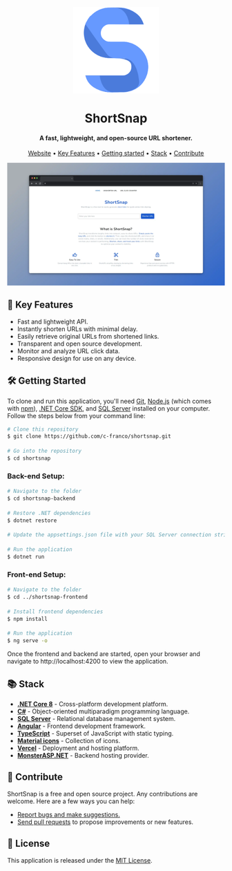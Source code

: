 <h1 align="center">
  <br>
  <a href="https://shortsnap.vercel.app/"><img src="shortsnap-frontend/src/shortsnap-logo.png" alt="ShortSnap" width="200"></a>
  <br>
  <br>
  ShortSnap
  <br>
</h1>

<h4 align="center">A fast, lightweight, and open-source URL shortener.</h4>

<p align="center">
  <a href="https://shortsnap.vercel.app/">Website</a> •
  <a href="https://github.com/c-franco/shortsnap?tab=readme-ov-file#-key-features">Key Features</a> •
  <a href="https://github.com/c-franco/shortsnap?tab=readme-ov-file#%EF%B8%8F-getting-started">Getting started</a> •
  <a href="https://github.com/c-franco/shortsnap?tab=readme-ov-file#-stack">Stack</a> •
  <a href="https://github.com/c-franco/shortsnap?tab=readme-ov-file#-contribute">Contribute</a>
</p>

<img src="shortsnap-frontend/src/shortsnap.webp" alt="ShortSnap">

## 🚀 Key Features

- Fast and lightweight API.
- Instantly shorten URLs with minimal delay.
- Easily retrieve original URLs from shortened links.
- Transparent and open source development.
- Monitor and analyze URL click data.
- Responsive design for use on any device.

## 🛠️ Getting Started

To clone and run this application, you'll need [Git](https://git-scm.com), [Node.js](https://nodejs.org/en/download/) (which comes with [npm](http://npmjs.com)), [.NET Core SDK](https://dotnet.microsoft.com/download), and [SQL Server](https://www.microsoft.com/en-us/sql-server/sql-server-downloads) installed on your computer. Follow the steps below from your command line:

```bash
# Clone this repository
$ git clone https://github.com/c-franco/shortsnap.git

# Go into the repository
$ cd shortsnap
```

### Back-end Setup:

```bash
# Navigate to the folder
$ cd shortsnap-backend

# Restore .NET dependencies
$ dotnet restore

# Update the appsettings.json file with your SQL Server connection string

# Run the application
$ dotnet run
```

### Front-end Setup:

```bash
# Navigate to the folder
$ cd ../shortsnap-frontend

# Install frontend dependencies
$ npm install

# Run the application
$ ng serve -o
```

Once the frontend and backend are started, open your browser and navigate to http://localhost:4200 to view the application.

## 📚 Stack

- [**.NET Core 8**](https://dotnet.microsoft.com/download/dotnet/8.0) - Cross-platform development platform.
- [**C#**](https://docs.microsoft.com/en-us/dotnet/csharp/) - Object-oriented multiparadigm programming language.
- [**SQL Server**](https://www.microsoft.com/en-us/sql-server/sql-server-downloads) - Relational database management system.
- [**Angular**](https://angular.io/) - Frontend development framework.
- [**TypeScript**](https://www.typescriptlang.org/) - Superset of JavaScript with static typing.
- [**Material icons**](https://fonts.google.com/icons) - Collection of icons.
- [**Vercel**](https://vercel.com) - Deployment and hosting platform.
- [**MonsterASP.NET**](https://www.monsterasp.net/) - Backend hosting provider.

## 🤝 Contribute

ShortSnap is a free and open source project. Any contributions are welcome. Here are a few ways you can help:

- [Report bugs and make suggestions.](https://github.com/c-franco/shortsnap/issues)
- [Send pull requests](https://github.com/c-franco/shortsnap/pulls) to propose improvements or new features.

## 📜 License

This application is released under the [MIT License](LICENSE).
